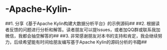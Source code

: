 # -Apache-Kylin-
##1. 分享《基于Apache Kylin构建大数据分析平台》的示例源码##
##2. 根据读者反馈的问题进行分析和解答。读者朋友可以提Issues，或者加QQ群或联系我加微信，我都会抽空解答的##
##3. 非常感谢朋友对本书的支持和肯定，我会继续努力，后续希望能有时间给朋友编写基于Apache Kylin的源码分析的书籍##
